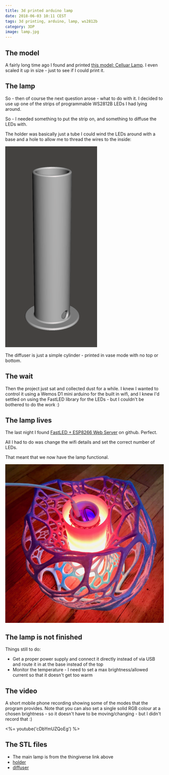 ```yaml
---
title: 3d printed arduino lamp
date: 2018-06-03 10:11 CEST
tags: 3d printing, arduino, lamp, ws2812b
category: 3DP
image: lamp.jpg
---
```


## The model

A fairly long time ago I found and printed [this model: Celluar Lamp](https://www.thingiverse.com/thing:19104). I even scaled it up in size - just to see if I could print it.

## The lamp

So - then of course the next question arose - what to do with it. I decided to use up one of the strips of programmable WS2812B LEDs I had lying around.

So - I needed something to put the strip on, and something to diffuse the LEDs with.

The holder was basically just a tube I could wind the LEDs around with a base and a hole to allow me to thread the wires to the inside:

![LED Holder](LedHolder.png 'LED holder')

The diffuser is just a simple cylinder - printed in vase mode with no top or bottom.

## The wait

Then the project just sat and collected dust for a while. I knew I wanted to control it using a Wemos D1 mini arduino for the built in wifi, and I knew I'd settled on using the FastLED library for the LEDs - but I couldn't be bothered to do the work :)

## The lamp lives

The last night I found [FastLED + ESP8266 Web Server](https://github.com/jasoncoon/esp8266-fastled-webserver) on github. Perfect.

All I had to do was change the wifi details and set the correct number of LEDs.

That meant that we now have the lamp functional.

![Lamp](lamp.jpg 'Lamp')

## The lamp is not finished

Things still to do:

* Get a proper power supply and connect it directly instead of via USB and route it in at the base instead of the top
* Monitor the temperature - I need to set a max brightness/allowed current so that it doesn't get too warm

## The video

A short mobile phone recording showing some of the modes that the program provides. Note that you can also set a single solid RGB colour at a chosen brightness - so it doesn't have to be moving/changing - but I didn't record that :)

<%= youtube('cDbYmUZQoEg') %>

## The STL files

* The main lamp is from the thingiverse link above
* [holder](LedHolder.stl)
* [diffuser](Diffuser.stl)
